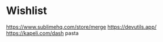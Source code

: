 # Wishlist
https://www.sublimehq.com/store/merge
https://devutils.app/
https://kapeli.com/dash
pasta
